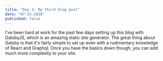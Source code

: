 ```yaml
---
title: "Day 3: My third blog post"
date: "07-23-2018"
published: false
---
```

I've been hard at work for the past few days setting up this blog with GatsbyJS, which is an amazing static site generator. The great thing about Gatsby is that it's fairly simple to set up even with a rudimentary knowledge of React and Graphql. Once you have the basics down though, you can add much more complexity to your site.
